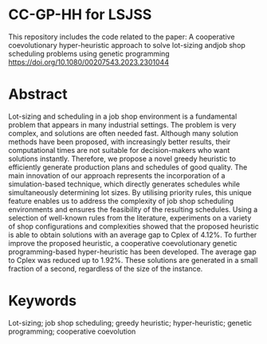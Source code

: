 # CC-GP-HH for LSJSS 
This repository includes the code related to the paper:
A cooperative coevolutionary hyper-heuristic approach to solve lot-sizing andjob shop scheduling problems using genetic programming
https://doi.org/10.1080/00207543.2023.2301044

# Abstract
Lot-sizing and scheduling in a job shop environment is a fundamental problem that appears in many industrial settings. The problem is very complex, and solutions are often needed fast. Although many solution methods have been proposed, with increasingly better results, their computational times are not suitable for decision-makers who want solutions instantly. Therefore, we propose a novel greedy heuristic to efficiently generate production plans and schedules of good quality. The main innovation of our approach represents the incorporation of a simulation-based technique, which directly generates schedules while simultaneously determining lot sizes. By utilising priority rules, this unique feature enables us to address the complexity of job shop scheduling environments and ensures the feasibility of the resulting schedules. Using a selection of well-known rules from the literature, experiments on a variety of shop configurations and complexities showed that the proposed heuristic is able to obtain solutions with an average gap to Cplex of 4.12%. To further improve the proposed heuristic, a cooperative coevolutionary genetic programming-based hyper-heuristic has been developed. The average gap to Cplex was reduced up to 1.92%. These solutions are generated in a small fraction of a second, regardless of the size of the instance.

# Keywords
Lot-sizing; job shop scheduling; greedy heuristic; hyper-heuristic; genetic programming; cooperative coevolution


